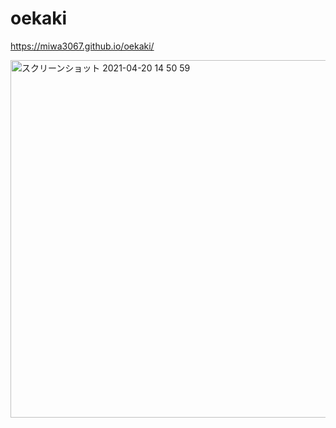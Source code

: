 # oekaki

https://miwa3067.github.io/oekaki/

<img width="572" alt="スクリーンショット 2021-04-20 14 50 59" src="https://user-images.githubusercontent.com/43927832/115344293-262e8680-a1e8-11eb-9c7d-8e7100702b96.png">
